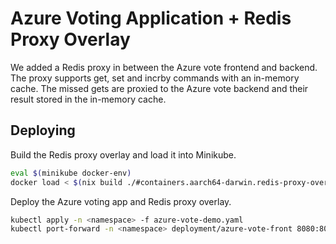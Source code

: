 # Azure Voting Application + Redis Proxy Overlay

We added a Redis proxy in between the Azure vote frontend and backend. The proxy supports get, set and incrby commands with an in-memory cache. The missed gets are proxied to the Azure vote backend and their result stored in the in-memory cache.

## Deploying

Build the Redis proxy overlay and load it into Minikube.

```bash
eval $(minikube docker-env)
docker load < $(nix build ./#containers.aarch64-darwin.redis-proxy-overlay.arm64 --no-link --print-out-paths)
```

Deploy the Azure voting app and Redis proxy overlay.

```bash
kubectl apply -n <namespace> -f azure-vote-demo.yaml
kubectl port-forward -n <namespace> deployment/azure-vote-front 8080:80
```
